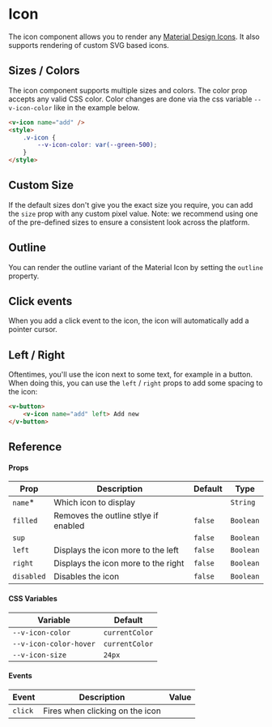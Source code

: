 # Icon

The icon component allows you to render any [Material Design Icons](https://material.io/icons). It also supports
rendering of custom SVG based icons.

## Sizes / Colors

The icon component supports multiple sizes and colors. The color prop accepts any valid CSS color. Color changes are
done via the css variable `--v-icon-color` like in the example below.

```html
<v-icon name="add" />
<style>
	.v-icon {
		--v-icon-color: var(--green-500);
	}
</style>
```

## Custom Size

If the default sizes don't give you the exact size you require, you can add the `size` prop with any custom pixel value.
Note: we recommend using one of the pre-defined sizes to ensure a consistent look across the platform.

## Outline

You can render the outline variant of the Material Icon by setting the `outline` property.

## Click events

When you add a click event to the icon, the icon will automatically add a pointer cursor.

## Left / Right

Oftentimes, you'll use the icon next to some text, for example in a button. When doing this, you can use the `left` /
`right` props to add some spacing to the icon:

```html
<v-button>
	<v-icon name="add" left> Add new
</v-button>
```

## Reference

#### Props

| Prop       | Description                          | Default | Type      |
| ---------- | ------------------------------------ | ------- | --------- |
| `name`\*   | Which icon to display                |         | `String`  |
| `filled`   | Removes the outline stlye if enabled | `false` | `Boolean` |
| `sup`      |                                      | `false` | `Boolean` |
| `left`     | Displays the icon more to the left   | `false` | `Boolean` |
| `right`    | Displays the icon more to the right  | `false` | `Boolean` |
| `disabled` | Disables the icon                    | `false` | `Boolean` |

#### CSS Variables

| Variable               | Default        |
| ---------------------- | -------------- |
| `--v-icon-color`       | `currentColor` |
| `--v-icon-color-hover` | `currentColor` |
| `--v-icon-size`        | `24px`         |

#### Events

| Event   | Description                     | Value |
| ------- | ------------------------------- | ----- |
| `click` | Fires when clicking on the icon |       |

